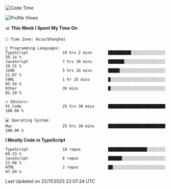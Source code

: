 <!--START_SECTION:waka-->
![Code Time](http://img.shields.io/badge/Code%20Time-5%2C463%20hrs%2031%20mins-blue)

![Profile Views](http://img.shields.io/badge/Profile%20Views-7-blue)

📊 **This Week I Spent My Time On** 

```text
🕑︎ Time Zone: Asia/Shanghai

💬 Programming Languages: 
TypeScript               10 hrs 2 mins       ██████████░░░░░░░░░░░░░░░   39.14 % 
JavaScript               7 hrs 30 mins       ███████░░░░░░░░░░░░░░░░░░   29.31 % 
JSON                     5 hrs 24 mins       █████░░░░░░░░░░░░░░░░░░░░   21.07 % 
YAML                     1 hr 25 mins        █░░░░░░░░░░░░░░░░░░░░░░░░   05.54 % 
Other                    36 mins             █░░░░░░░░░░░░░░░░░░░░░░░░   02.39 % 

🔥 Editors: 
VS Code                  25 hrs 38 mins      █████████████████████████   100.00 % 

💻 Operating System: 
Mac                      25 hrs 38 mins      █████████████████████████   100.00 % 
```

**I Mostly Code in TypeScript** 

```text
TypeScript               18 repos            █████████████████░░░░░░░░   69.23 % 
JavaScript               6 repos             ██████░░░░░░░░░░░░░░░░░░░   23.08 % 
HTML                     2 repos             ██░░░░░░░░░░░░░░░░░░░░░░░   07.69 % 
```




 Last Updated on 22/11/2023 22:07:24 UTC
<!--END_SECTION:waka-->
